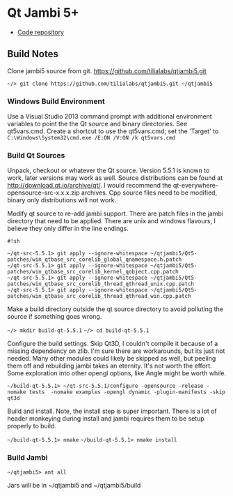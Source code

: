 # Qt Jambi 5+

* [Code repository](https://github.com/tilialabs/qtjambi5)

## Build Notes

Clone jambi5 source from git. https://github.com/tilialabs/qtjambi5.git

`~/> git clone https://github.com/tilialabs/qtjambi5.git ~/qtjambi5`

### Windows Build Environment

Use a Visual Studio 2013 command prompt with additional environment variables
to point the the Qt source and binary directories.  See qt5vars.cmd.  Create a
shortcut to use the qt5vars.cmd; set the 'Target' to 
`C:\Windows\System32\cmd.exe /E:ON /V:ON /k qt5vars.cmd`

### Build Qt Sources

Unpack, checkout or whatever the Qt source.  Version 5.5.1 is known to work,
later versions may work as well.  Source distributions can be found at
http://download.qt.io/archive/qt/.  I would recommend the 
qt-everywhere-opensource-src-x.x.x.zip archives.  Cpp source files need to be
modified, binary only distributions will not work.

Modify qt source to re-add jambi support.  There are patch files in the jambi
directory that need to be applied.  There are unix and windows flavours, I
believe they only differ in the line endings.

```
#!sh

~/qt-src-5.5.1> git apply --ignore-whitespace ~/qtjambi5/Qt5-patches/win_qtbase_src_corelib_global_qnamespace.h.patch
~/qt-src-5.5.1> git apply --ignore-whitespace ~/qtjambi5/Qt5-patches/win_qtbase_src_corelib_kernel_qobject.cpp.patch
~/qt-src-5.5.1> git apply --ignore-whitespace ~/qtjambi5/Qt5-patches/win_qtbase_src_corelib_thread_qthread_unix.cpp.patch
~/qt-src-5.5.1> git apply --ignore-whitespace ~/qtjambi5/Qt5-patches/win_qtbase_src_corelib_thread_qthread_win.cpp.patch
```

Make a build directory outside the qt source directory to avoid polluting the source
if something goes wrong.

`~/> mkdir build-qt-5.5.1`
`~/> cd build-qt-5.5.1`

Configure the build settings.  Skip Qt3D, I couldn't compile it because of a missing
dependency on zlib.  I'm sure there are workarounds, but its just not needed.
Many other modules could likely be skipped as well, but peeling them
off and rebuilding jambi takes an eternity.  It's not worth the effort.
Some exploration into other opengl options, like Angle might be worth while.

`~/build-qt-5.5.1> ~/qt-src-5.5.1/configure -opensource -release -nomake tests 
    -nomake examples -opengl dynamic -plugin-manifests -skip qt3d`
    
Build and install.  Note, the install step is super important.  There is a lot
of header monkeying during install and jambi requires them to be setup properly
to build.

`~/build-qt-5.5.1> nmake`
`~/build-qt-5.5.1> nmake install`

### Build Jambi

`~/qtjambi5> ant all`

Jars will be in ~/qtjambi5 and ~/qtjambi5/build
